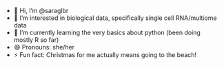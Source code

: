 - 👋 Hi, I’m @saraglbr
- 👀 I’m interested in biological data, specifically single cell RNA/multiome data
- 🌱 I’m currently learning the very basics about python (been doing mostly R so far)
- 😄 Pronouns: she/her
- ⚡ Fun fact: Christmas for me actually means going to the beach!
<!---
saraglbr/saraglbr is a ✨ special ✨ repository because its `README.md` (this file) appears on your GitHub profile.
You can click the Preview link to take a look at your changes.
--->
